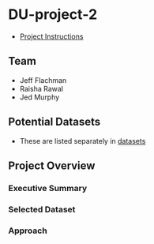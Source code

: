 # DU-project-2

- [Project Instructions](project-2-overview.md)

## Team
 - Jeff Flachman
 - Raisha Rawal
 - Jed Murphy


 ## Potential Datasets

- These are listed separately in [datasets](data_sets.md)

## Project Overview

### Executive Summary


### Selected Dataset


### Approach



